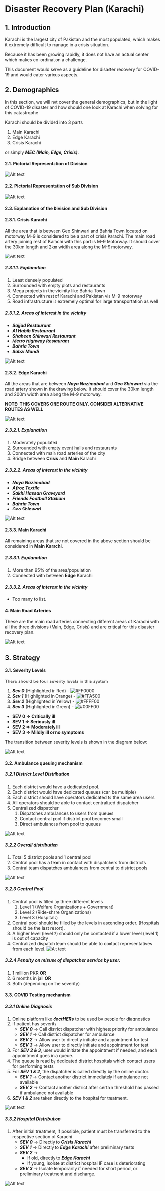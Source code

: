 # Disaster Recovery Plan (Karachi)

## 1. Introduction
Karachi is the largest city of Pakistan and the most populated, which makes
it extremely difficult to manage in a crisis situation.

Because it has been growing rapidly, it does not have an actual center
which makes co-ordination a challenge. 

This document would serve as a guideline for disaster recovery for COVID-19
and would cater various aspects. 

## 2. Demographics

In this section, we will not cover the general demographics, but in the light 
of COVID-19 disaster and how should one look at Karachi when solving for this catastrophe

Karachi should be divided into 3 parts 
1) Main Karachi 
2) Edge Karachi
3) Crisis Karachi

or simply ***MEC (Main, Edge, Crisis)***.

#### 2.1. Pictorial Representation of Division
![Alt text](../images/khi-div.png?raw=true "Title")

#### 2.2. Pictorial Representation of Sub Division
![Alt text](../images/div-exp.png?raw=true "Title")

#### 2.3. Explanation of the Division and Sub Division
#### 2.3.1. Crisis Karachi
All the area that is between Geo Shinwari and Bahria Town 
located on motorway M-9 is considered to be a part of crisis Karachi.
The main road artery joining rest of Karachi with this part is M-9 
Motorway. It should cover the 30km length and 2km width area
along the M-9 motorway.

![Alt text](../images/crisis-khi.png?raw=true "Title")

##### 2.3.1.1. Explanation
1. Least densely populated
2. Surrounded with empty plots and restaurants
3. Mega projects in the vicinity like Bahria Town
4. Connected with rest of Karachi and Pakistan via M-9 motorway
5. Road infrastructure is extremely optimal for large transportation as well

##### 2.3.1.2. Areas of interest in the vicinity

- ***Sajjad Restaurant***
- ***Al Habib Restaurant***
- ***Shaheen Shinwari Restaurant***
- ***Metro Highway Restaurant***
- ***Bahria Town***
- ***Sabzi Mandi***

![Alt text](../images/crisis-aoi.PNG?raw=true "Title")

#### 2.3.2. Edge Karachi
All the areas that are between ***Naya Nazimabad*** and ***Geo Shinwari*** via
the road artery shown in the drawing below. It should cover 
the 30km length and 200m width area along the M-9 motorway. 

****NOTE: THIS COVERS ONE ROUTE ONLY. CONSIDER ALTERNATIVE ROUTES AS WELL****

![Alt text](../images/edge-khi.png?raw=true "Title")

##### 2.3.2.1. Explanation
1. Moderately populated
2. Surrounded with empty event halls and restaurants
3. Connected with main road arteries of the city
4. Bridge between **Crisis** and **Main** Karachi

##### 2.3.2.2. Areas of interest in the vicinity

- ***Naya Nazimabad***
- ***Afroz Textile***
- ***Sakhi Hassan Graveyard***
- ***Friends Football Stadium***
- ***Bahria Town***
- ***Geo Shinwari***

![Alt text](../images/edge-aoi.PNG?raw=true "Title")

#### 2.3.3. Main Karachi
All remaining areas that are not covered in the above section 
should be considered in **Main Karachi**. 

##### 2.3.3.1. Explanation
1. More than 95% of the area/population
2. Connected with between **Edge** Karachi

##### 2.3.3.2. Areas of interest in the vicinity
- Too many to list.

#### 4. Main Road Arteries
These are the main road arteries connecting different areas of 
Karachi with all the three divisions (Main, Edge, Crisis)
and are critical for this disaster recovery plan.

![Alt text](../images/main-road-arteries.PNG?raw=true "Title")

## 3. Strategy
#### 3.1. Severity Levels
There should be four severity levels in this system
1) ***Sev 0*** (Highlighted in Red) - ![#FF0000](https://placehold.it/15/FF0000/000000?text=+)
2) ***Sev 1*** (Highlighted in Orange) - ![#FFA500](https://placehold.it/15/FFA500/000000?text=+)
3) ***Sev 2*** (Highlighted in Yellow) - ![#FFFF00](https://placehold.it/15/FFFF00/000000?text=+)
4) ***Sev 3*** (Highlighted in Green) - ![#00FF00](https://placehold.it/15/00FF00/000000?text=+)

- **SEV 0 => Critically ill**
- **SEV 1 => Seriously ill**
- **SEV 2 => Moderately ill**
- **SEV 3 => Mildly ill or no symptoms**

The transition between severity levels is shown in the diagram below:

![Alt text](../images/sev-level-transition.png?raw=true "Title")


#### 3.2. Ambulance queuing mechanism
##### 3.2.1 District Level Distribution
1) Each district would have a dedicated pool.
2) Each district would have dedicated queues (can be multiple)
3) Each district should have operators dedicated to the same area users
4) All operators should be able to contact centralized dispatcher
5) Centralized dispatcher
   1) Dispatches ambulances to users from queues
   2) Contact central pool if district pool becomes small
   3) Direct ambulances from pool to queues
   
![Alt text](../images/amb-district.png?raw=true "Title")

##### 3.2.2 Overall distribution
1) Total 5 district pools and 1 central pool
2) Central pool has a team in contact with dispatchers from districts
3) Central team dispatches ambulances from central to district pools

![Alt text](../images/pool-dist.png?raw=true "Title")

##### 3.2.3 Central Pool
1) Central pool is filled by three different levels
   1) Level 1 (Welfare Organizations + Government)
   2) Level 2 (Ride-share Organizations)
   3) Level 3 (Hospitals)
2) Central pool should be filled by the levels in ascending order.
(Hospitals should be the last resort).
3) A higher level (level 2) should only be contacted if a lower level
(level 1) is out of capacity
4) Centralized dispatch team should be able to contact representatives
from each level.
![Alt text](../images/central-pool.png?raw=true "Title")

##### 3.2.4 Penalty on misuse of dispatcher service by user.
1) 1 million PKR **OR**
2) 6 months in jail **OR**
3) Both (depending on the severity)

#### 3.3. COVID Testing mechanism
##### 3.3.1 Online Diagnosis
1) Online platform like ***doctHERs*** to be used by people for diagnostics
2) If patient has severity
   - ***SEV 0*** -> Call district dispatcher with highest priority for ambulance
   - ***SEV 1*** -> Call district dispatcher for ambulance
   - ***SEV 2*** -> Allow user to directly initiate and appointment for test
   - ***SEV 3*** -> Allow user to directly initiate and appointment for test
3) For ***SEV 2 & 3***, user would initiate the appointment if needed, and each
appointment goes in a queue.
4) The queue is read by dedicated district hospitals which contact users
for performing tests
5) For ***SEV 1 & 2***, the dispatcher is called directly by the online 
doctor. 
   - ***SEV 1*** -> Contact another district immediately if ambulance not available
   - ***SEV 2*** -> Contact another district after certain threshold has passed if 
   ambulance not available
6) ***SEV 1 & 2*** are taken directly to the hospital for treatment.  
   
![Alt text](../images/dist-testing.png?raw=true "Title")

##### 3.3.2 Hospital Distribution
1) After initial treatment, if possible, patient must be transferred
to the respective section of Karachi
   - ***SEV 0*** -> Directly to ***Crisis Karachi***
   - ***SEV 1*** -> Directly to ***Edge Karachi*** after preliminary tests 
   - ***SEV 2*** -> 
     - If old, directly to ***Edge Karachi***
     - If young, isolate at district hospital IF case is deteriorating 
   - ***SEV 3*** -> Isolate temporarily if needed for short period, or preliminary 
   treatment and discharge. 
   
![Alt text](../images/hospital-dist.png?raw=true "Title")


   


   









